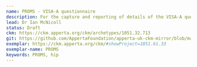 ```yaml
---
name: PROMS - VISA-A questionnaire
description: For the capture and reporting of details of the VISA-A questionnaire, an index of the severity of Achilles tendinopathy.
lead: Dr Ian McNicoll
status: Draft
ckm: https://ckm.apperta.org/ckm/archetypes/1051.32.713
git: https://github.com/AppertaFoundation/apperta-uk-ckm-mirror/blob/master/local/archetypes/entry/observation/openEHR-EHR-OBSERVATION.visaa.v0.adl
exemplar: https://ckm.apperta.org/ckm/#showProject=1051.61.33
exemplar-name: PROMS
keywords: PROMS, hip
---
```

